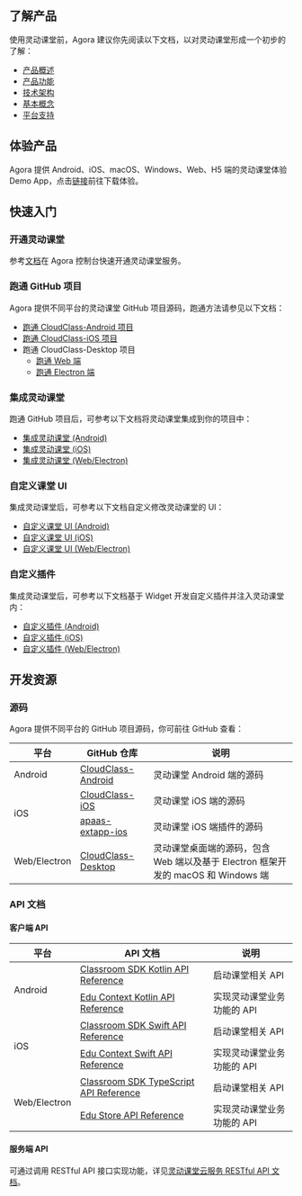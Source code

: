 ## 了解产品

使用灵动课堂前，Agora 建议你先阅读以下文档，以对灵动课堂形成一个初步的了解：

-   [产品概述](/cn/agora-class/product_agora_class)
-   [产品功能](/cn/agora-class/agora_class_prod_archit)
-   [技术架构](/cn/agora-class/agora_class_tech_archit)
-   [基本概念](/cn/agora-class/agora_class_tech_archit)
-   [平台支持](/cn/agora-class/agora_class_platform)

## 体验产品

Agora 提供 Android、iOS、macOS、Windows、Web、H5 端的灵动课堂体验 Demo App，点击[链接](/cn/agora-class/downloads?platform=All%20Platforms)前往下载体验。

## 快速入门

### 开通灵动课堂

参考[文档](/cn/agora-class/agora_class_enable)在 Agora 控制台快速开通灵动课堂服务。

### 跑通 GitHub 项目

Agora 提供不同平台的灵动课堂 GitHub 项目源码，跑通方法请参见以下文档：

-   [跑通 CloudClass-Android 项目](/cn/agora-class/agora_class_quickstart_android?platform=Android)
-   [跑通 CloudClass-iOS 项目](/cn/agora-class/agora_class_quickstart_ios?platform=iOS)
-   跑通 CloudClass-Desktop 项目
    -   [跑通 Web 端](/cn/agora-class/agora_class_quickstart_web?platform=Web)
    -   [跑通 Electron 端](/cn/agora-class/agora_class_quickstart_electron?platform=Electron)

### 集成灵动课堂

跑通 GitHub 项目后，可参考以下文档将灵动课堂集成到你的项目中：

-   [集成灵动课堂 (Android)](/cn/agora-class/agora_class_integrate_android?platform=Android)
-   [集成灵动课堂 (iOS)](/cn/agora-class/agora_class_integrate_ios?platform=iOS)
-   [集成灵动课堂 (Web/Electron)](/cn/agora-class/agora_class_integrate_web?platform=Web)

### 自定义课堂 UI

集成灵动课堂后，可参考以下文档自定义修改灵动课堂的 UI：

-   [自定义课堂 UI (Android)](/cn/agora-class/agora_class_custom_ui_android?platform=Android)
-   [自定义课堂 UI (iOS)](/cn/agora-class/agora_class_custom_ui_ios?platform=iOS)
-   [自定义课堂 UI (Web/Electron)](/cn/agora-class/agora_class_custom_ui_web?platform=Web)

### 自定义插件

集成灵动课堂后，可参考以下文档基于 Widget 开发自定义插件并注入灵动课堂内：

-   [自定义插件 (Android)](/cn/agora-class/agora_class_widget_android?platform=Android)
-   [自定义插件 (iOS)](/cn/agora-class/agora_class_widget_ios?platform=iOS)
-   [自定义插件 (Web/Electron)](/cn/agora-class/agora_class_widget_web?platform=Web)

## 开发资源

### 源码

Agora 提供不同平台的 GitHub 项目源码，你可前往 GitHub 查看：

<table>
<thead>
  <tr>
    <th>平台</th>
    <th>GitHub 仓库</th>
    <th>说明</th>
  </tr>
</thead>
<tbody>
  <tr>
    <td>Android</td>
    <td><a href="https://github.com/AgoraIO-Community/CloudClass-Android" target="_blank" rel="noopener noreferrer">CloudClass-Android</a></td>
    <td>灵动课堂 Android 端的源码</td>
  </tr>
  <tr>
    <td rowspan="2">iOS</td>
    <td><a href="https://github.com/AgoraIO-Community/CloudClass-iOS" target="_blank" rel="noopener noreferrer">CloudClass-iOS</a></td>
    <td>灵动课堂 iOS 端的源码</td>
  </tr>
  <tr>
    <td><a href="https://github.com/AgoraIO-Community/apaas-extapp-ios" target="_blank" rel="noopener noreferrer">apaas-extapp-ios</a></td>
    <td>灵动课堂 iOS 端插件的源码</td>
  </tr>
  <tr>
    <td>Web/Electron</td>
    <td><a href="https://github.com/AgoraIO-Community/CloudClass-Desktop" target="_blank" rel="noopener noreferrer">CloudClass-Desktop</a></td>
    <td>灵动课堂桌面端的源码，包含 Web 端以及基于 Electron 框架开发的 macOS 和 Windows 端</td>
  </tr>
</tbody>
</table>

### API 文档

#### 客户端 API

<table>
<thead>
  <tr>
    <th>平台</th>
    <th>API 文档</th>
    <th>说明</th>
  </tr>
</thead>
<tbody>
  <tr>
    <td rowspan="2">Android</td>
    <td><a href="/cn/agora-class/agora_class_api_ref_android?platform=Android" target="_blank" rel="noopener noreferrer">Classroom SDK Kotlin API Reference</a></td>
    <td>启动课堂相关 API</td>
  </tr>
  <tr>
    <td><a href="/cn/agora-class/API%20Reference/edu_context_kotlin/API/edu_context_api_overview.html" target="_blank" rel="noopener noreferrer">Edu Context Kotlin API Reference</a></td>
    <td>实现灵动课堂业务功能的 API</td>
  </tr>
  <tr>
    <td rowspan="2">iOS</td>
    <td><a href="https://confluence.agoralab.co/cn/agora-class/agora_class_api_ref_ios?platform=iOS" target="_blank" rel="noopener noreferrer">Classroom SDK Swift API Reference</a></td>
    <td>启动课堂相关 API</td>
  </tr>
  <tr>
    <td><a href="/cn/agora-class/API%20Reference/edu_context_swift/API/edu_context_api_overview.html" target="_blank" rel="noopener noreferrer">Edu Context Swift API Reference</a></td>
    <td>实现灵动课堂业务功能的 API</td>
  </tr>
  <tr>
    <td rowspan="2">Web/Electron</td>
    <td><a href="/cn/agora-class/agora_class_api_ref_web?platform=Web" target="_blank" rel="noopener noreferrer">Classroom SDK TypeScript API Reference</a></td>
    <td>启动课堂相关 API</td>
  </tr>
  <tr>
    <td><a href="/cn/agora-class/API%20Reference/edu_context_web/index.html" target="_blank" rel="noopener noreferrer">Edu Store API Reference</a></td>
    <td>实现灵动课堂业务功能的 API</td>
  </tr>
</tbody>
</table>

#### 服务端 API

可通过调用 RESTful API 接口实现功能，详见[灵动课堂云服务 RESTful API 文档](/cn/agora-class/agora_class_restful_api?platform=RESTful)。
